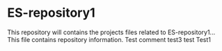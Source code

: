 # ES-repository1
This repository will contains the projects files related to ES-repository1...
This file contains repository information.
Test comment
test3
test
Test1
